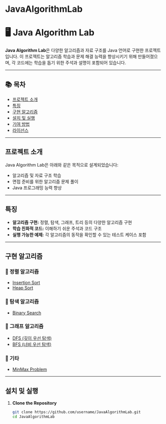 # JavaAlgorithmLab

# 🖥️ Java Algorithm Lab

**Java Algorithm Lab**은 다양한 알고리즘과 자료 구조를 Java 언어로 구현한 프로젝트입니다. 
이 프로젝트는 알고리즘 학습과 문제 해결 능력을 향상시키기 위해 만들어졌으며, 
각 코드에는 학습을 돕기 위한 주석과 설명이 포함되어 있습니다.

---

## 📚 목차

- [프로젝트 소개](#프로젝트-소개)
- [특징](#특징)
- [구현 알고리즘](#구현-알고리즘)
- [설치 및 실행](#설치-및-실행)
- [기여 방법](#기여-방법)
- [라이선스](#라이선스)

---

## 프로젝트 소개

Java Algorithm Lab은 아래와 같은 목적으로 설계되었습니다:

- 알고리즘 및 자료 구조 학습
- 면접 준비를 위한 알고리즘 문제 풀이
- Java 프로그래밍 능력 향상

---

## 특징

- **알고리즘 구현:** 정렬, 탐색, 그래프, 트리 등의 다양한 알고리즘 구현
- **학습 친화적 코드:** 이해하기 쉬운 주석과 코드 구조
- **실행 가능한 예제:** 각 알고리즘의 동작을 확인할 수 있는 테스트 케이스 포함

---

## 구현 알고리즘

### 📌 정렬 알고리즘
- [Insertion Sort](src/ch03/InsertionSort.java)
- [Heap Sort](src/ch03/HeapSort.java)

### 📌 탐색 알고리즘
- [Binary Search](src/ch02/BinarySearchProblem.java)

### 📌 그래프 알고리즘
- [DFS (깊이 우선 탐색)](src/ch04/dfs/DfsSearch.java)
- [BFS (너비 우선 탐색)](src/ch04/bfs/BfsSearch.java)

### 📌 기타
- [MinMax Problem](src/ch01/MinMaxProblem.java)

---

## 설치 및 실행

1. **Clone the Repository**
   ```bash
   git clone https://github.com/username/JavaAlgorithmLab.git
   cd JavaAlgorithmLab

